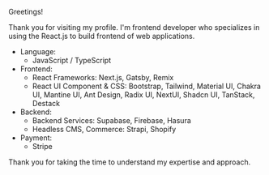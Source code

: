 Greetings!

Thank you for visiting my profile. I'm frontend developer who specializes in using the React.js to build frontend of web applications.

- Language:
  - JavaScript / TypeScript
- Frontend:
  - React Frameworks: Next.js, Gatsby, Remix
  - React UI Component & CSS: Bootstrap, Tailwind, Material UI, Chakra UI, Mantine UI, Ant Design, Radix UI, NextUI, Shadcn UI, TanStack, Destack
- Backend:
  - Backend Services: Supabase, Firebase, Hasura
  - Headless CMS, Commerce: Strapi, Shopify 
- Payment: 
  - Stripe

Thank you for taking the time to understand my expertise and approach.
